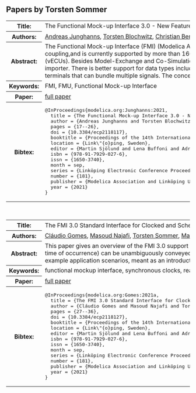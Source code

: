 ## Papers by Torsten Sommer
<table><tr><th>Title:</th>
<td>The Functional Mock-up Interface 3.0 - New Features Enabling New Applications</td>
</tr>
<tr><th>Authors:</th>
<td>
<a href="/proceedings/authors/AndreasJunghanns">Andreas Junghanns</a>, <a href="/proceedings/authors/TorstenBlochwitz">Torsten Blochwitz</a>, <a href="/proceedings/authors/ChristianBertsch">Christian Bertsch</a>, <a href="/proceedings/authors/TorstenSommer">Torsten Sommer</a>, <a href="/proceedings/authors/KarlWernersson">Karl Wernersson</a>, <a href="/proceedings/authors/AndreasPillekeit">Andreas Pillekeit</a>, <a href="/proceedings/authors/IrinaZacharias">Irina Zacharias</a>, <a href="/proceedings/authors/MatthiasBlesken">Matthias Blesken</a>, <a href="/proceedings/authors/PierreR.Mai">Pierre R. Mai</a>, <a href="/proceedings/authors/KlausSchuch">Klaus Schuch</a>, <a href="/proceedings/authors/ChristianSchulze">Christian Schulze</a>, <a href="/proceedings/authors/ClaudioGomes">Cláudio Gomes</a> and <a href="/proceedings/authors/MasoudNajafi">Masoud Najafi</a></td>
</tr>
<tr><th>Abstract:</th>
<td>The Functional Mock-up Interface (FMI) (Modelica Association 2021[b]) is a tool independent standard for the exchange of dynamic models and for co-simulation.  FMI2.0, released in 2014, is recognized as the de-facto standard in industry for exchanging models and tool coupling,and is currently supported by more than 160 simulation tools. Version 3.0 of the standard brings many new features that allow  for  advanced co-simulation  algorithms and new use cases such as packaging and simulation of highly accurate virtual Electronic Control Units (vECUs). Besides Model-Exchange and Co-Simulation, a third interface type, Scheduled Execution, is defined for purely discrete, RTOS-like, simulation and supports preemption.Clocks allow the synchronization of events between Functional  Mock-up Units (FMUs)  and  the  importer. There is better support for data types including binary data and arrays.   Advanced co-simulation approaches are enabled by intermediate variable access between communication points and allowing event handling. The composition of systems from  FMUs is simplified by terminals that can bundle multiple signals. The concept of layered standards allows the extension of the FMI standard.</td></tr>
<tr><th>Keywords:</th>
<td>FMI, FMU, Functional Mock-up Interface</td></tr>
<tr><th>Paper:</th>
<td><a href="https://doi.org/10.3384/ecp2118117">full paper</a></td>
</tr>
<tr><th>Bibtex:</th>
<td><pre>
@InProceedings{modelica.org:Junghanns:2021,
  title = {The Functional Mock-up Interface 3.0 - New Features Enabling New Applications},
  author = {Andreas Junghanns and Torsten Blochwitz and Christian Bertsch and Torsten Sommer and Karl Wernersson and Andreas Pillekeit and Irina Zacharias and Matthias Blesken and Pierre R. Mai and Klaus Schuch and Christian Schulze and Cláudio Gomes and Masoud Najafi},
  pages = {17--26},
  doi = {10.3384/ecp2118117},
  booktitle = {Proceedings of the 14th International Modelica Conference},
  location = {Link\&quot;{o}ping, Sweden},
  editor = {Martin Sjölund and Lena Buffoni and Adrian Pop and Lennart Ochel},
  isbn = {978-91-7929-027-6},
  issn = {1650-3740},
  month = sep,
  series = {Linköping Electronic Conference Proceedings},
  number = {181},
  publisher = {Modelica Association and Linköping University Electronic Press},
  year = {2021}
}
</pre></td></tr>
</table><br>

<table><tr><th>Title:</th>
<td>The FMI 3.0 Standard Interface for Clocked and Scheduled Simulations</td>
</tr>
<tr><th>Authors:</th>
<td>
<a href="/proceedings/authors/ClaudioGomes">Cláudio Gomes</a>, <a href="/proceedings/authors/MasoudNajafi">Masoud Najafi</a>, <a href="/proceedings/authors/TorstenSommer">Torsten Sommer</a>, <a href="/proceedings/authors/MatthiasBlesken">Matthias Blesken</a>, <a href="/proceedings/authors/IrinaZacharias">Irina Zacharias</a>, <a href="/proceedings/authors/OliverKotte">Oliver Kotte</a>, <a href="/proceedings/authors/PierreR.Mai">Pierre R. Mai</a>, <a href="/proceedings/authors/KlausSchuch">Klaus Schuch</a>, <a href="/proceedings/authors/KarlWernersson">Karl Wernersson</a>, <a href="/proceedings/authors/ChristianBertsch">Christian Bertsch</a>, <a href="/proceedings/authors/TorstenBlochwitz">Torsten Blochwitz</a> and <a href="/proceedings/authors/AndreasJunghanns">Andreas Junghanns</a></td>
</tr>
<tr><th>Abstract:</th>
<td>This paper gives an overview of the FMI 3.0 support for two kinds of clock-based simulations: Synchronous Clocked Simulation, and Scheduled Execution.
The former is used when the information about multiple simultaneous events (cause and exact time of occurrence) can be unambiguously conveyed.
The later facilitates real-time simulations comprising multiple black-box models, by allowing fine grained control over the computation time of sub-models.
A formalization is presented along with example application scenarios, meant as an introduction to the conceptualization of clocks in the FMI Standard.</td></tr>
<tr><th>Keywords:</th>
<td>functional mockup interface, synchronous clocks, reactive systems, real-time simulation, scheduling, real-time operating system</td></tr>
<tr><th>Paper:</th>
<td><a href="https://doi.org/10.3384/ecp2118127">full paper</a></td>
</tr>
<tr><th>Bibtex:</th>
<td><pre>
@InProceedings{modelica.org:Gomes:2021a,
  title = {The FMI 3.0 Standard Interface for Clocked and Scheduled Simulations},
  author = {Cláudio Gomes and Masoud Najafi and Torsten Sommer and Matthias Blesken and Irina Zacharias and Oliver Kotte and Pierre R. Mai and Klaus Schuch and Karl Wernersson and Christian Bertsch and Torsten Blochwitz and Andreas Junghanns},
  pages = {27--36},
  doi = {10.3384/ecp2118127},
  booktitle = {Proceedings of the 14th International Modelica Conference},
  location = {Link\&quot;{o}ping, Sweden},
  editor = {Martin Sjölund and Lena Buffoni and Adrian Pop and Lennart Ochel},
  isbn = {978-91-7929-027-6},
  issn = {1650-3740},
  month = sep,
  series = {Linköping Electronic Conference Proceedings},
  number = {181},
  publisher = {Modelica Association and Linköping University Electronic Press},
  year = {2021}
}
</pre></td></tr>
</table><br>
